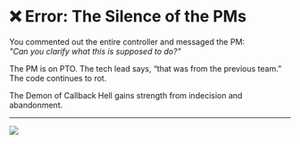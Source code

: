 # ❌ Error: The Silence of the PMs

You commented out the entire controller and messaged the PM:  
_"Can you clarify what this is supposed to do?"_

The PM is on PTO. The tech lead says, “that was from the previous team.”  
The code continues to rot.

The Demon of Callback Hell gains strength from indecision and abandonment.

---

<a href="../start-game.md">
  <img src="https://img.shields.io/badge/Return%20to%20the%20battlefield%20and%20try%20again-slategray?style=for-the-badge"/>
</a>
